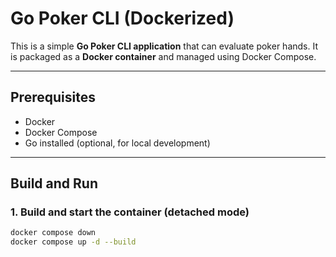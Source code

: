 # Go Poker CLI (Dockerized)

This is a simple **Go Poker CLI application** that can evaluate poker hands. It is packaged as a **Docker container** and managed using Docker Compose.

---

## Prerequisites

- Docker  
- Docker Compose  
- Go installed (optional, for local development)

---

## Build and Run

### 1. Build and start the container (detached mode)

```bash
docker compose down
docker compose up -d --build
